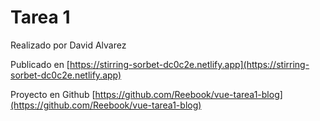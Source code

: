 # Tarea 1

Realizado por David Alvarez

Publicado en [https://stirring-sorbet-dc0c2e.netlify.app](https://stirring-sorbet-dc0c2e.netlify.app)

Proyecto en Github  [https://github.com/Reebook/vue-tarea1-blog](https://github.com/Reebook/vue-tarea1-blog)
